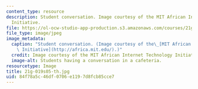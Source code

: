 ```yaml
---
content_type: resource
description: Student conversation. Image courtesy of the MIT African Internet Technology
  Initiative.
file: https://ol-ocw-studio-app-production.s3.amazonaws.com/courses/21g-019-communicating-across-cultures-spring-2005/84f78a5c46df0706e1197d8fcb85cce7_21g-019s05-th.jpg
file_type: image/jpeg
image_metadata:
  caption: "Student conversation. (Image courtesy of the\_[MIT African Internet Technology\
    \ Initiative](http://africa.mit.edu/).)"
  credit: Image courtesy of the MIT African Internet Technology Initiative.
  image-alt: Students having a conversation in a cafeteria.
resourcetype: Image
title: 21g-019s05-th.jpg
uid: 84f78a5c-46df-0706-e119-7d8fcb85cce7
---
```

